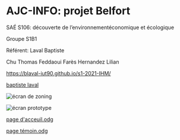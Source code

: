 # AJC-INFO: projet Belfort

SAÉ S106: découverte de l’environnementéconomique et écologique

Groupe S1B1

Référent: Laval Baptiste

Chu Thomas
Feddaoui Farès
Hernandez Lilian

https://blaval-iut90.github.io/s1-2021-IHM/

[baptiste laval](mailto:blaval@edu.univ-fcomte.fr?subject=SAE_1_06)


![écran de zoning](ecran_zoning_sae06.pnj)

![écran prototype](ecran_zoning2_sae06.pnj)

[page d'acceuil.odg](https://github.com/blaval-iut90/s1-2021-IHM/files/7303731/page.d.acceuil.pnj)

[page témoin.odg](https://github.com/blaval-iut90/s1-2021-IHM/files/7303732/page.temoin.pnj)

